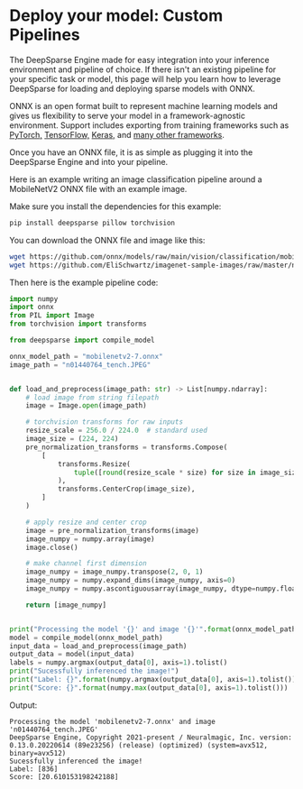 # Deploy your model: Custom Pipelines

The DeepSparse Engine made for easy integration into your inference environment and pipeline of choice. 
If there isn't an existing pipeline for your specific task or model, this page will help you learn how to leverage DeepSparse for loading and deploying sparse models with ONNX. 

ONNX is an open format built to represent machine learning models and gives us flexibility to serve your model in a framework-agnostic environment. 
Support includes exporting from training frameworks such as [PyTorch,](https://pytorch.org/docs/stable/onnx.html) [TensorFlow,](https://github.com/onnx/tensorflow-onnx) [Keras,](https://github.com/onnx/keras-onnx) and [many other frameworks](https://github.com/onnx/onnxmltools).

Once you have an ONNX file, it is as simple as plugging it into the DeepSparse Engine and into your pipeline.


Here is an example writing an image classification pipeline around a MobileNetV2 ONNX file with an example image.

Make sure you install the dependencies for this example:
```bash
pip install deepsparse pillow torchvision
```

You can download the ONNX file and image like this:

```bash
wget https://github.com/onnx/models/raw/main/vision/classification/mobilenet/model/mobilenetv2-7.onnx
wget https://github.com/EliSchwartz/imagenet-sample-images/raw/master/n01440764_tench.JPEG
```

Then here is the example pipeline code:

```python
import numpy
import onnx
from PIL import Image
from torchvision import transforms

from deepsparse import compile_model

onnx_model_path = "mobilenetv2-7.onnx"
image_path = "n01440764_tench.JPEG"


def load_and_preprocess(image_path: str) -> List[numpy.ndarray]:
    # load image from string filepath
    image = Image.open(image_path)

    # torchvision transforms for raw inputs
    resize_scale = 256.0 / 224.0  # standard used
    image_size = (224, 224)
    pre_normalization_transforms = transforms.Compose(
        [
            transforms.Resize(
                tuple([round(resize_scale * size) for size in image_size])
            ),
            transforms.CenterCrop(image_size),
        ]
    )

    # apply resize and center crop
    image = pre_normalization_transforms(image)
    image_numpy = numpy.array(image)
    image.close()

    # make channel first dimension
    image_numpy = image_numpy.transpose(2, 0, 1)
    image_numpy = numpy.expand_dims(image_numpy, axis=0)
    image_numpy = numpy.ascontiguousarray(image_numpy, dtype=numpy.float32)

    return [image_numpy]


print("Processing the model '{}' and image '{}'".format(onnx_model_path, image_path))
model = compile_model(onnx_model_path)
input_data = load_and_preprocess(image_path)
output_data = model(input_data)
labels = numpy.argmax(output_data[0], axis=1).tolist()
print("Sucessfully inferenced the image!")
print("Label: {}".format(numpy.argmax(output_data[0], axis=1).tolist()))
print("Score: {}".format(numpy.max(output_data[0], axis=1).tolist()))
```

Output:
```
Processing the model 'mobilenetv2-7.onnx' and image 'n01440764_tench.JPEG'
DeepSparse Engine, Copyright 2021-present / Neuralmagic, Inc. version: 0.13.0.20220614 (89e23256) (release) (optimized) (system=avx512, binary=avx512)
Sucessfully inferenced the image!
Label: [836]
Score: [20.610153198242188]
```